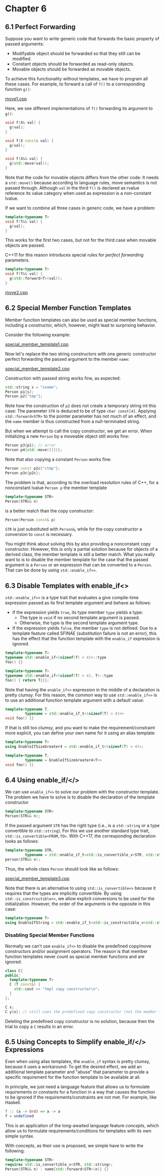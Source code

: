 # Chapter 6

## 6.1 Perfect Forwarding

Suppose you want to write generic code that forwards the basic property of passed
arguments:

+ Modifyable object should be forwarded so that they still can be modified.
+ Constant objects should be forwarded as read-only objects.
+ Movable objects should be forwarded as movable objects.

To achieve this functionality without templates, we have to program all these cases.
For example, to forward a call of `f()` to a corresponding function `g()`:

[move1.cpp](./move1.cpp)

Here, we see different implementations of `f()` forwarding its argument to `g()`:

```c++
void f(X& val) {
  g(val);
}

void f(X const& val) {
  g(val);
}

void f(X&& val) {
  g(std::move(val));
}
```

Note that the code for movable objects differs from the other code: It needs a
`std::move()` because according to language rules, move semantics is not passed
through. Although `val` in the third `f()` is declared as rvalue reference its
value category when used as expression is a non-constant lvalue.

If we want to combine all three cases in generic code, we have a problem:

```c++
template<typename T>
void f(T&& val) {
  g(val);
}
```

This works for the first two cases, but not for the third case when movable objects
are passed.

C++11 for this reason introduces special rules for *perfect forwarding* parameters.

```c++
template<typename T>
void f(T&& val) {
  g(std::forward<T>(val));
}
```

[move2.cpp](./move2.cpp)

## 6.2 Special Member Function Templates

Member function templates can also be used as special member functions, including a
constructor, which, however, might lead to surprising behavior.

Consider the following example:

[special_member_template1.cpp](./special_member_template1.cpp)

Now let's replace the two string constructors with one generic constructor perfect
forwarding the passed argument to the member `name`:

[special_member_template2.cpp](./special_member_template2.cpp)

Construction with passed string works fine, as expected:

```c++
std::string s = "sname";
Person p1{s};
Person p2{"tmp"};
```

Note how the construction of `p2` does not create a temporary string int this case:
The parameter `STR` is deduced to be of type `char const[4]`. Applying `std::forward<STR>`
to the pointer parameter has not much of an effect, and the `name` member is thus
constructed from a null-terminated string.

But when we attempt to call the copy constructor, we get an error. When initializing a new
`Person` by a moveable object still works fine:

```c++
Person p3{p1}; // error
Person p4{std::move([1])};
```

Note that also copying a constant `Person` works fine:

```c++
Person const p2c{"ctmp"};
Person p3c{p2c};
```

The problem is that, according to the overload resolution rules of C++, for a nonconstant
lvalue `Person p` the member template

```c++
template<typename STR>
Person(STR&& n)
```

is a better match than the copy constructor:

```c++
Person(Person const& p)
```

`STR` is just substituted with `Person&`, while for the copy constructor a conversion to
`const` is necessary.

You might think about solving this by also providing a nonconstant copy constructor. However,
this is only a partial solution because for objects of a derived class, the member template
is still a better match. What you really want to is to disable the member template for
the case that the passed argument is a `Person` or an expression that can be converted
to a `Person`. That can be done by using `std::enable_if<>`.

## 6.3 Disable Templates with enable_if\<\>

`std::enable_if<>` is a type trait that evaluates a give compile-time expression passed
as its first template argument and behave as follows:

+ If the expression yields `true`, its type member `type` yields a type:
  + The type is `void` if no second template argument is passed.
  + Otherwise, the type is the second template argument type.
+ If the expression yields `false`, the member `type` is not defined. Due to
a template feature called SFINAE (substitution failure is not an error), this has the
effect that the function template with the `enable_if` expression is ignored.

```c++
template<typename T>
typename std::enable_if<(sizeof(T) > 4)>::type
foo() {}

template<typename T>
typename std::enable_if<(sizeof(T) > 4), T>::type
foo() { return T{}};
```

Note that having the `enable_if<>` expression in the middle of a declaration is
pretty clumsy. For this reason, the common way to use `std::enable_if<>` is to
use an additional function template argument with a default value:

```c++
template<typename T,
         typename = std::enable_if_t<(sizeof(T) > 4)>>
void foo() {}
```

If that is still too clumsy, and you want to make the requirement/constraint
more explicit, you can define your own name for it using an alias template:

```c++
template<typename T>
using EnableIfSizeGreater4 = std::enable_if_t<(sizeof(T) > 4)>;

template<typename T,
         typename = EnableIfSizeGreater4<T>>
void foo() {}
```

## 6.4 Using enable_if/</>

We can use `enable_if<>` to solve our problem with the constructor template. The
problem we have to solve is to disable the declaration of the template constructor

```c++
template<typename STR>
Person(STR&& n);
```

If the passed argument `STR` has the right type (i.e., is a `std::string` or a type
convertible to `std::string`). For this we use another standard type trait,
`std::is_convertible<FROM,TO>`. With C++17, the corresponding declaration looks
as follows:

```c++
template<typename STR,
         typename = std::enable_if_t<std::is_convertible_v<STR, std::string>>>
person(STR&& n);
```

Thus, the whole class `Person` should look like as follows:

[special_member_template3.cpp](./special_member_template3.cpp)

Note that there is an alternative to using `std::is_convertible<>` because
it requires that the types are implicitly convertible. By using `std::is_constructible<>`,
we allow explicit conversions to be used for the initialization. However, the order of
the arguments is the opposite in this case:

```c++
template<typename T>
using EnableIfString = std::enable_if_t<std::is_constructible_v<std::string, T>>;
```

### Disabling Special Member Functions

Normally we can't use `enable_if<>` to disable the predefined copy/move constructors
and/or assignment operators. The reason is that member function templates never count
as special member functions and are ignored.

```c++
class C{
public:
  template<typename T>
  C (T const&) {
    std::cout << "tmpl copy constructor\n";
  }
};

C x;
C y{x}; // still uses the predefined copy constructor (not the member template)
```

Deleting the predefined copy constructor is no solution, because then the trial
to copy a `C` results in an error.

## 6.5 Using Concepts to Simplify enable_if/</> Expressions

Even when using alias templates, the `enable_if` syntax is pretty clumsy, because
it uses a workaround: To get the desired effect, we add an additional template
parameter and "abuse" that parameter to provide a specific requirement for the
function template to be available at all.

In principle, we just need a language feature that allows us to formulate
requirements or constants for a function in a way that causes the function to be
ignored if the requirements/constraints are not met. For example, like Haskell.

```hs
f :: (a -> Ord) => a -> a
f = undefined
```

This is an application of the long-awaited language feature *concepts*, which allow
us to formulate requirements/conditions for templates with its own simple syntax.

With concepts, as their use is proposed, we simple have to write the following:

```c++
template<typename STR>
requires std::is_convertible_v<STR, std::string>;
Person(STR&& n) : name{std::forward<STR>(n)} {}
```
